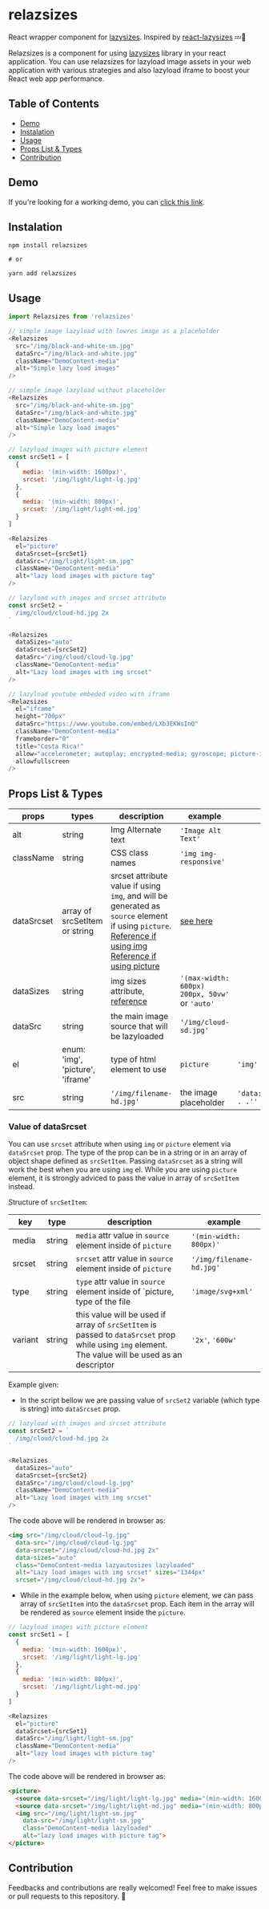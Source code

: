 # relazsizes

React wrapper component for [lazysizes](https://github.com/aFarkas/lazysizes). Inspired by [react-lazysizes](https://github.com/minhtranite/react-lazysizes) 💤🚀

Relazsizes is a component for using [lazysizes](https://github.com/aFarkas/lazysizes) library in your react application. You can use relazsizes for lazyload image assets in your web application with various strategies and also lazyload iframe to boost your React web app performance.

## Table of Contents
* [Demo](#Demo)
* [Instalation](#Instalation)
* [Usage](#Usage)
* [Props List & Types](#Props-List--Types)
* [Contribution ](#Contribution)

## Demo
If you're looking for a working demo, you can [click this link](https://relazsizes.firebaseapp.com).

## Instalation

```
npm install relazsizes

# or

yarn add relazsizes
```

## Usage

```javascript
import Relazsizes from 'relazsizes'

// simple image lazyload with lowres image as a placeholder
<Relazsizes
  src="/img/black-and-white-sm.jpg"
  dataSrc="/img/black-and-white.jpg"
  className="DemoContent-media"
  alt="Simple lazy load images"
/>

// simple image lazyload without placeholder
<Relazsizes
  src="/img/black-and-white-sm.jpg"
  dataSrc="/img/black-and-white.jpg"
  className="DemoContent-media"
  alt="Simple lazy load images"
/>

// lazyload images with picture element
const srcSet1 = [
  {
    media: '(min-width: 1600px)',
    srcset: '/img/light/light-lg.jpg'
  },
  {
    media: '(min-width: 800px)',
    srcset: '/img/light/light-md.jpg'
  }
]

<Relazsizes
  el="picture"
  dataSrcset={srcSet1}
  dataSrc="/img/light/light-sm.jpg"
  className="DemoContent-media"
  alt="lazy load images with picture tag"
/>

// lazyload with images and srcset attribute
const srcSet2 = `
  /img/cloud/cloud-hd.jpg 2x
`

<Relazsizes
  dataSizes="auto"
  dataSrcset={srcSet2}
  dataSrc="/img/cloud/cloud-lg.jpg"
  className="DemoContent-media"
  alt="Lazy load images with img srcset"
/>

// lazyload youtube embeded video with iframe
<Relazsizes
  el="iframe"
  height="700px"
  dataSrc="https://www.youtube.com/embed/LXb3EKWsInQ"
  className="DemoContent-media"
  frameborder="0"
  title="Costa Rica!"
  allow="accelerometer; autoplay; encrypted-media; gyroscope; picture-in-picture"
  allowfullscreen
/>
```

## Props List & Types
| props | types | description | example | default |
|-------|-------|-------------|---------|---------|
| alt | string | Img Alternate text | `'Image Alt Text'` | |
| className | string | CSS class names | `'img img-responsive'` | |
| dataSrcset | array of srcSetItem or string | srcset attribute value if using `img`, and will be generated as `source` element if using `picture`. <br/>[Reference if using img](https://developer.mozilla.org/en-US/docs/Web/HTML/Element/picture) <br/>[Reference if using picture](https://developer.mozilla.org/en-US/docs/Web/HTML/Element/picture) | [see here](#value-srcset) | |
| dataSizes | string | img sizes attribute, [reference](https://developer.mozilla.org/en-US/docs/Web/HTML/Element/img#Using_the_srcset_and_sizes_attributes) | `'(max-width: 600px) 200px, 50vw'` or `'auto'` | |
| dataSrc | string | the main image source that will be lazyloaded | `'/img/cloud-sd.jpg'` | |
| el | enum: 'img', 'picture', 'iframe' | type of html element to use | `picture` | `'img'` | 
| src | string | `'/img/filename-hd.jpg'` | the image placeholder | `'data:image/gif;base64,R0lGODlhA. . .''`|

<span id="value-srcset"/>

### Value of dataSrcset
You can use `srcset` attribute when using `img` or `picture` element via `dataSrcset` prop. The type of the prop can be in a string or in an array of object shape defined as `srcSetItem`.
Passing `dataSrcset` as a string will work the best when you are using `img` el. While you are using `picture` element, it is strongly adviced to pass the value in array of `srcSetItem` instead.

Structure of `srcSetItem`:

| key | type | description | example |
|-----|------|-------------|---------|
| media | string | `media` attr value in `source` element inside of `picture` | `'(min-width: 800px)'` |
| srcset | string | `srcset` attr value in `source` element inside of `picture` | `'/img/filename-hd.jpg'` |
| type | string | `type` attr value in `source` element inside of `picture, type of the file | `'image/svg+xml'` |
| variant | string | this value will be used if array of `srcSetItem` is passed to `dataSrcset` prop while using `img` element. The value will be used as an descriptor | `'2x'`, `'600w'` |

Example given:
* In the script bellow we are passing value of `srcSet2` variable (which type is string) into `dataSrcset` prop.
```javascript
// lazyload with images and srcset attribute
const srcSet2 = `
  /img/cloud/cloud-hd.jpg 2x
`

<Relazsizes
  dataSizes="auto"
  dataSrcset={srcSet2}
  dataSrc="/img/cloud/cloud-lg.jpg"
  className="DemoContent-media"
  alt="Lazy load images with img srcset"
/>
```

The code above will be rendered in browser as:
```html
<img src="/img/cloud/cloud-lg.jpg"
  data-src="/img/cloud/cloud-lg.jpg"
  data-srcset="/img/cloud/cloud-hd.jpg 2x" 
  data-sizes="auto"
  class="DemoContent-media lazyautosizes lazyloaded"
  alt="Lazy load images with img srcset" sizes="1344px"
  srcset="/img/cloud/cloud-hd.jpg 2x">
```

* While in the example below, when using `picture` element, we can pass array of `srcSetItem` into the `dataSrcset` prop. Each item in the array will be rendered as `source` element inside the `picture`.

```javascript
// lazyload images with picture element
const srcSet1 = [
  {
    media: '(min-width: 1600px)',
    srcset: '/img/light/light-lg.jpg'
  },
  {
    media: '(min-width: 800px)',
    srcset: '/img/light/light-md.jpg'
  }
]

<Relazsizes
  el="picture"
  dataSrcset={srcSet1}
  dataSrc="/img/light/light-sm.jpg"
  className="DemoContent-media"
  alt="lazy load images with picture tag"
/>
```

The code above will be rendered in browser as:

```html
<picture>
  <source data-srcset="/img/light/light-lg.jpg" media="(min-width: 1600px)" srcset="/img/light/light-lg.jpg">
  <source data-srcset="/img/light/light-md.jpg" media="(min-width: 800px)" srcset="/img/light/light-md.jpg">
  <img src="/img/light/light-sm.jpg"
    data-src="/img/light/light-sm.jpg"
    class="DemoContent-media lazyloaded" 
    alt="lazy load images with picture tag">
</picture>
```

## Contribution 

Feedbacks and contributions are really welcomed! Feel free to make issues or pull requests to this repository. :pray:
